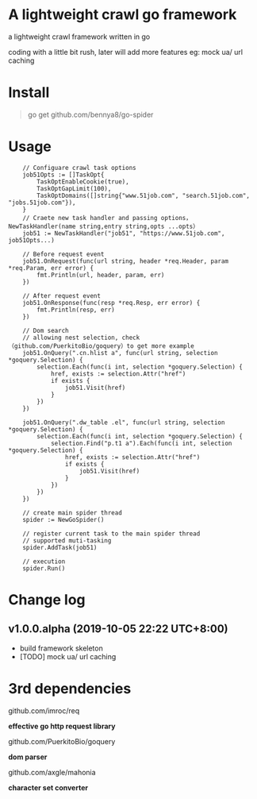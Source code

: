 # A lightweight crawl go framework

a lightweight crawl framework written in go

coding with a little bit rush, later will add more features eg: mock ua/ url caching

# Install

> go get github.com/bennya8/go-spider

# Usage

```golang
    // Configuare crawl task options 
    job51Opts := []TaskOpt{
        TaskOptEnableCookie(true),
        TaskOptGapLimit(100),
        TaskOptDomains([]string{"www.51job.com", "search.51job.com", "jobs.51job.com"}),
    }
    // Craete new task handler and passing options，NewTaskHandler(name string,entry string,opts ...opts）
    job51 := NewTaskHandler("job51", "https://www.51job.com", job51Opts...)

    // Before request event
    job51.OnRequest(func(url string, header *req.Header, param *req.Param, err error) {
        fmt.Println(url, header, param, err)
    })

    // After request event
    job51.OnResponse(func(resp *req.Resp, err error) {
        fmt.Println(resp, err)
    })
    
    // Dom search 
    // allowing nest selection, check （github.com/PuerkitoBio/goquery）to get more example
    job51.OnQuery(".cn.hlist a", func(url string, selection *goquery.Selection) {
        selection.Each(func(i int, selection *goquery.Selection) {
            href, exists := selection.Attr("href")
            if exists {
                job51.Visit(href)
            }
        })
    })

    job51.OnQuery(".dw_table .el", func(url string, selection *goquery.Selection) {
        selection.Each(func(i int, selection *goquery.Selection) {
            selection.Find("p.t1 a").Each(func(i int, selection *goquery.Selection) {
                href, exists := selection.Attr("href")
                if exists {
                    job51.Visit(href)
                }
            })
        })
    })
    
    // create main spider thread
    spider := NewGoSpider()
    
    // register current task to the main spider thread
    // supported muti-tasking
    spider.AddTask(job51)

    // execution 
    spider.Run()
```


# Change log

## v1.0.0.alpha (2019-10-05 22:22 UTC+8:00)

* build framework skeleton
* [TODO] mock ua/ url caching

# 3rd dependencies

github.com/imroc/req

**effective go http request library**


github.com/PuerkitoBio/goquery

**dom parser**


github.com/axgle/mahonia

**character set converter**




